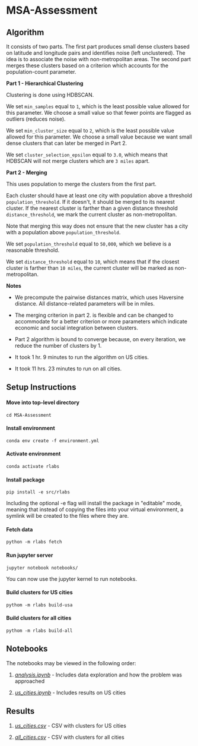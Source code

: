 # MSA-Assessment

## Algorithm

It consists of two parts. The first part produces small dense clusters based on latitude and longitude pairs and identifies noise (left unclustered). The idea is to associate the noise with non-metropolitan areas. The second part merges these clusters based on a criterion which accounts for the population-count parameter.

**Part 1 - Hierarchical Clustering**

Clustering is done using HDBSCAN.

We set `min_samples` equal to `1`, which is the least possible value allowed for this parameter.
We choose a small value so that fewer points are flagged as outliers (reduces noise).

We set `min_cluster_size` equal to `2`, which is the least possible value allowed for this parameter.
We choose a small value because we want small dense clusters that can later be merged in Part 2.

We set `cluster_selection_epsilon` equal to `3.0`, which means that HDBSCAN will not merge clusters which are `3 miles` apart.

**Part 2 - Merging**

This uses population to merge the clusters from the first part.

Each cluster should have at least one city with population above a threshold `population_threshold`. If it doesn't, it should be merged to its nearest cluster. If the nearest cluster is farther than a given distance threshold `distance_threshold`, we mark the current cluster as non-metropolitan.

Note that merging this way does not ensure that the new cluster has a city with a population above `population_threshold`.

We set `population_threshold` equal to `50,000`, which we believe is a reasonable threshold.

We set `distance_threshold` equal to `10`, which means that if the closest cluster is farther than `10 miles`, the current cluster will be marked as non-metropolitan.

**Notes**

- We precompute the pairwise distances matrix, which uses Haversine distance. All distance-related parameters will be in miles.

- The merging criterion in part 2. is flexible and can be changed to accommodate for a better criterion or more parameters which indicate economic and social integration between clusters.

- Part 2 algorithm is bound to converge because, on every iteration, we reduce the number of clusters by 1.

- It took 1 hr. 9 minutes to run the algorithm on US cities.

- It took 11 hrs. 23 minutes to run on all cities.

## Setup Instructions

#### Move into top-level directory
```
cd MSA-Assessment
```

#### Install environment
```
conda env create -f environment.yml
```

#### Activate environment
```
conda activate rlabs
```

#### Install package
```
pip install -e src/rlabs
```

Including the optional -e flag will install the package in "editable" mode, meaning that instead of copying the files into your virtual environment, a symlink will be created to the files where they are.

#### Fetch data
```
python -m rlabs fetch
```

#### Run jupyter server
```
jupyter notebook notebooks/
```

You can now use the jupyter kernel to run notebooks.

#### Build clusters for US cities
```
pythom -m rlabs build-usa
```

#### Build clusters for all cities
```
pythom -m rlabs build-all
```

## Notebooks

The notebooks may be viewed in the following order:

1. *[analysis.ipynb](notebooks/analysis.ipynb)* - Includes data exploration and how the problem was approached

2. *[us_cities.ipynb](notebooks/us_cities.ipynb)* - Includes results on US cities

## Results

1. *[us_cities.csv](reports/us_cities.csv)* - CSV with clusters for US cities

2. *[all_cities.csv](reports/all_cities.csv)* - CSV with clusters for all cities